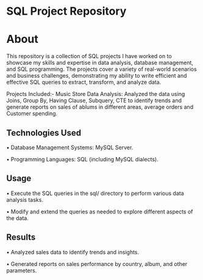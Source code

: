 # SQL Project Repository 

# About

This repository is a collection of SQL projects I have worked on to showcase my skills and expertise in data analysis, database management, and SQL programming. The projects cover a variety of real-world scenarios and business challenges, demonstrating my ability to write efficient and effective SQL queries to extract, transform, and analyze data.

Projects Included:-
	Music Store Data Analysis: Analyzed the data using Joins, Group By, Having Clause, Subquery, CTE to identify trends and generate reports on sales of ablums in different areas, average orders and Customer spending.

## Technologies Used

•	Database Management Systems: MySQL Server.

•	Programming Languages: SQL (including MySQL dialects).

## Usage

•	Execute the SQL queries in the sql/ directory to perform various data analysis tasks.

•	Modify and extend the queries as needed to explore different aspects of the data.

## Results

•	Analyzed sales data to identify trends and insights.

•	Generated reports on sales performance by country, album, and other parameters.
